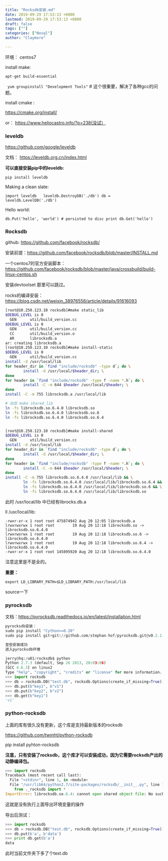 ```yaml
---
title: "Rocksdb安装.md"
date: 2019-09-29 17:53:13 +0800
lastmod: 2019-09-29 17:53:13 +0800
draft: false
tags: [""]
categories: ["Nosql"]
author: "Claymore"

---
```



环境： centos7

install make:

`apt-get build-essential`

` yum groupinstall "Development Tools"`  # 这个很重要，解决了各种gcc的问题。



install cmake :

https://cmake.org/install/

or： https://www.heliocastro.info/?p=238(没试）



### leveldb

https://github.com/google/leveldb

文档： https://leveldb.org.cn/index.html



**可以直接安装pip中的leveldb:**

`pip install leveldb`

Making a clean slate:

```
import leveldb   leveldb.DestroyDB('./db') db = leveldb.LevelDB('./db')
```

Hello world:

```
db.Put('hello', 'world') # persisted to disc print db.Get('hello')
```



### Rocksdb

github: https://github.com/facebook/rocksdb/

安装前提：https://github.com/facebook/rocksdb/blob/master/INSTALL.md

一个centos7的官方安装脚本：https://github.com/facebook/rocksdb/blob/master/java/crossbuild/build-linux-centos.sh

安装devtoolset 那里可以跳过。

rocks的编译安装：https://blog.csdn.net/weixin_38976558/article/details/91616093



```sh
[root@10.250.123.10 rocksdb]#make static_lib
$DEBUG_LEVEL is 0
  GEN      util/build_version.cc
$DEBUG_LEVEL is 0
  GEN      util/build_version.cc
  CC       util/build_version.o
  AR       librocksdb.a
ar: creating librocksdb.a
[root@10.250.123.10 rocksdb]#make install-static
$DEBUG_LEVEL is 0
  GEN      util/build_version.cc
install -d /usr/local/lib
for header_dir in `find "include/rocksdb" -type d`; do \
        install -d /usr/local/$header_dir; \
done
for header in `find "include/rocksdb" -type f -name *.h`; do \
        install -C -m 644 $header /usr/local/$header; \
done
install -C -m 755 librocksdb.a /usr/local/lib

# 动态 make shared_lib
ln -fs librocksdb.so.6.4.0 librocksdb.so
ln -fs librocksdb.so.6.4.0 librocksdb.so.6
ln -fs librocksdb.so.6.4.0 librocksdb.so.6.4


[root@10.250.123.10 rocksdb]#make install-shared
$DEBUG_LEVEL is 0
  GEN      util/build_version.cc
install -d /usr/local/lib
for header_dir in `find "include/rocksdb" -type d`; do \
        install -d /usr/local/$header_dir; \
done
for header in `find "include/rocksdb" -type f -name *.h`; do \
        install -C -m 644 $header /usr/local/$header; \
done
install -C -m 755 librocksdb.so.6.4.0 /usr/local/lib && \
        ln -fs librocksdb.so.6.4.0 /usr/local/lib/librocksdb.so.6.4 && \
        ln -fs librocksdb.so.6.4.0 /usr/local/lib/librocksdb.so.6 && \
        ln -fs librocksdb.so.6.4.0 /usr/local/lib/librocksdb.so

```

此时 /usr/local/lib 中已经有librocks.db.a

ll /usr/local/lib:

```
-rwxr-xr-x 1 root root 475874942 Aug 20 12:05 librocksdb.a
lrwxrwxrwx 1 root root        19 Aug 20 12:18 librocksdb.so -> librocksdb.so.6.4.0
lrwxrwxrwx 1 root root        19 Aug 20 12:18 librocksdb.so.6 -> librocksdb.so.6.4.0
lrwxrwxrwx 1 root root        19 Aug 20 12:18 librocksdb.so.6.4 -> librocksdb.so.6.4.0
-rwxr-xr-x 1 root root 145895920 Aug 20 12:18 librocksdb.so.6.4.0
```

注意这里是不是全的。

**重要：**

`export LD_LIBRARY_PATH=$LD_LIBRARY_PATH:/usr/local/lib`

source一下



### pyrocksdb

文档：https://pyrocksdb.readthedocs.io/en/latest/installation.html

```python
pyrocksdb安装：
sudo pip install "Cython>=0.20"
sudo pip install git+git://github.com/stephan-hof/pyrocksdb.git@v0.2.1

至些安装成功
进入pyrocksdb环境

jerry@hq:/u01/rocksdb$ python
Python 2.7.3 (default, Sep 26 2013, 20:03:06)
[GCC 4.6.3] on linux2
Type "help", "copyright", "credits" or "license" for more information.
>>> import rocksdb
>>> db = rocksdb.DB("test.db", rocksdb.Options(create_if_missing=True))
>>> db.put(b"key1", b"v1") 
>>> db.put(b"key2", b"v2")
>>> db.get(b"key1")
'v1'

```



### python-rocksdb

上面的库有很久没有更新，这个库是支持最新版本的rocksdb

https://github.com/twmht/python-rocksdb

pip install pyhton-rocksdb

**注意，只有安装了rocksdb，这个库才可以安装成功，因为它需要rocksdb产出的动静编译包。**

```python
>>> import rocksdb
Traceback (most recent call last):
  File "<stdin>", line 1, in <module>
  File "/usr/lib64/python2.7/site-packages/rocksdb/__init__.py", line 1, in <module>
    from ._rocksdb import *
ImportError: librocksdb.so.6.4: cannot open shared object file: No such file or directory
```

这就是没有执行上面导出环境变量的操作



导出后测试：

```python
>>> import rocksdb
>>> db = rocksdb.DB("test.db", rocksdb.Options(create_if_missing=True))
>>> db.put(b'a', b'data')
>>> print db.get(b'a')
data
```

此时当前文件夹下多了个test.db